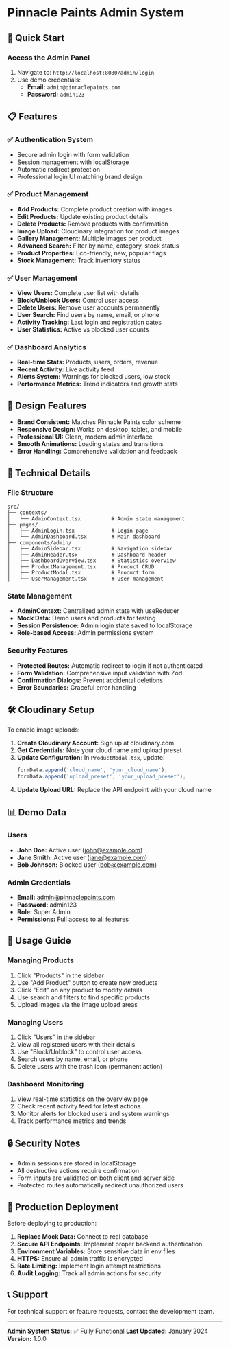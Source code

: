 # Pinnacle Paints Admin System

## 🚀 Quick Start

### Access the Admin Panel
1. Navigate to: `http://localhost:8080/admin/login`
2. Use demo credentials:
   - **Email:** `admin@pinnaclepaints.com`
   - **Password:** `admin123`

## 📋 Features

### ✅ Authentication System
- Secure admin login with form validation
- Session management with localStorage
- Automatic redirect protection
- Professional login UI matching brand design

### ✅ Product Management
- **Add Products:** Complete product creation with images
- **Edit Products:** Update existing product details
- **Delete Products:** Remove products with confirmation
- **Image Upload:** Cloudinary integration for product images
- **Gallery Management:** Multiple images per product
- **Advanced Search:** Filter by name, category, stock status
- **Product Properties:** Eco-friendly, new, popular flags
- **Stock Management:** Track inventory status

### ✅ User Management
- **View Users:** Complete user list with details
- **Block/Unblock Users:** Control user access
- **Delete Users:** Remove user accounts permanently
- **User Search:** Find users by name, email, or phone
- **Activity Tracking:** Last login and registration dates
- **User Statistics:** Active vs blocked user counts

### ✅ Dashboard Analytics
- **Real-time Stats:** Products, users, orders, revenue
- **Recent Activity:** Live activity feed
- **Alerts System:** Warnings for blocked users, low stock
- **Performance Metrics:** Trend indicators and growth stats

## 🎨 Design Features

- **Brand Consistent:** Matches Pinnacle Paints color scheme
- **Responsive Design:** Works on desktop, tablet, and mobile
- **Professional UI:** Clean, modern admin interface
- **Smooth Animations:** Loading states and transitions
- **Error Handling:** Comprehensive validation and feedback

## 🔧 Technical Details

### File Structure
```
src/
├── contexts/
│   └── AdminContext.tsx          # Admin state management
├── pages/
│   ├── AdminLogin.tsx            # Login page
│   └── AdminDashboard.tsx        # Main dashboard
├── components/admin/
│   ├── AdminSidebar.tsx          # Navigation sidebar
│   ├── AdminHeader.tsx           # Dashboard header
│   ├── DashboardOverview.tsx     # Statistics overview
│   ├── ProductManagement.tsx     # Product CRUD
│   ├── ProductModal.tsx          # Product form
│   └── UserManagement.tsx        # User management
```

### State Management
- **AdminContext:** Centralized admin state with useReducer
- **Mock Data:** Demo users and products for testing
- **Session Persistence:** Admin login state saved to localStorage
- **Role-based Access:** Admin permissions system

### Security Features
- **Protected Routes:** Automatic redirect to login if not authenticated
- **Form Validation:** Comprehensive input validation with Zod
- **Confirmation Dialogs:** Prevent accidental deletions
- **Error Boundaries:** Graceful error handling

## 🛠️ Cloudinary Setup

To enable image uploads:

1. **Create Cloudinary Account:** Sign up at cloudinary.com
2. **Get Credentials:** Note your cloud name and upload preset
3. **Update Configuration:** In `ProductModal.tsx`, update:
   ```typescript
   formData.append('cloud_name', 'your_cloud_name');
   formData.append('upload_preset', 'your_upload_preset');
   ```
4. **Update Upload URL:** Replace the API endpoint with your cloud name

## 📊 Demo Data

### Users
- **John Doe:** Active user (john@example.com)
- **Jane Smith:** Active user (jane@example.com)
- **Bob Johnson:** Blocked user (bob@example.com)

### Admin Credentials
- **Email:** admin@pinnaclepaints.com
- **Password:** admin123
- **Role:** Super Admin
- **Permissions:** Full access to all features

## 🎯 Usage Guide

### Managing Products
1. Click "Products" in the sidebar
2. Use "Add Product" button to create new products
3. Click "Edit" on any product to modify details
4. Use search and filters to find specific products
5. Upload images via the image upload areas

### Managing Users
1. Click "Users" in the sidebar
2. View all registered users with their details
3. Use "Block/Unblock" to control user access
4. Search users by name, email, or phone
5. Delete users with the trash icon (permanent action)

### Dashboard Monitoring
1. View real-time statistics on the overview page
2. Check recent activity feed for latest actions
3. Monitor alerts for blocked users and system warnings
4. Track performance metrics and trends

## 🔒 Security Notes

- Admin sessions are stored in localStorage
- All destructive actions require confirmation
- Form inputs are validated on both client and server side
- Protected routes automatically redirect unauthorized users

## 🚀 Production Deployment

Before deploying to production:

1. **Replace Mock Data:** Connect to real database
2. **Secure API Endpoints:** Implement proper backend authentication
3. **Environment Variables:** Store sensitive data in env files
4. **HTTPS:** Ensure all admin traffic is encrypted
5. **Rate Limiting:** Implement login attempt restrictions
6. **Audit Logging:** Track all admin actions for security

## 📞 Support

For technical support or feature requests, contact the development team.

---

**Admin System Status:** ✅ Fully Functional
**Last Updated:** January 2024
**Version:** 1.0.0
